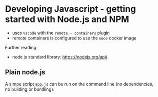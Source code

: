 # Developing Javascript - getting started with Node.js and NPM

- uses `vscode` with the `remote - containers` plugin
- remote containers is configured to use the `node` docker image

Further reading:
- node.js standard library: https://nodejs.org/api/

## Plain node.js

A simpe script `app.js` can be run on the command line (no dependencies, no building or bundling).
